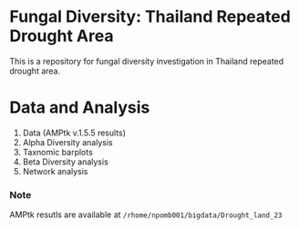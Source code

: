 # Fungal Diversity: Thailand Repeated Drought Area
This is a repository for fungal diversity investigation in Thailand repeated drought area.

# Data and Analysis
1. Data (AMPtk v.1.5.5 results)
2. Alpha Diversity analysis
3. Taxnomic barplots
4. Beta Diversity analysis
5. Network analysis

### Note
AMPtk resutls are available at `/rhome/npomb001/bigdata/Drought_land_23`
